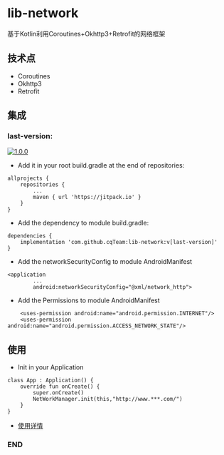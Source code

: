 # lib-network
基于Kotlin利用Coroutines+Okhttp3+Retrofit的网络框架
## 技术点
* Coroutines
* Okhttp3
* Retrofit
## 集成
### last-version:
[![1.0.0](https://jitpack.io/v/cqTeam/lib-network.svg)](https://jitpack.io/#cqTeam/lib-network)
* Add it in your root build.gradle at the end of repositories:
```
allprojects {
    repositories {
    	...
        maven { url 'https://jitpack.io' }
    }
}
```
* Add the dependency to module build.gradle:
```
dependencies {
    implementation 'com.github.cqTeam:lib-network:v[last-version]'
}
```
* Add the networkSecurityConfig to module AndroidManifest
```
<application
        ...
        android:networkSecurityConfig="@xml/network_http">
```
* Add the Permissions to module AndroidManifest

```
    <uses-permission android:name="android.permission.INTERNET"/>
    <uses-permission android:name="android.permission.ACCESS_NETWORK_STATE"/>
```
## 使用
* Init in your Application 

```
class App : Application() {
    override fun onCreate() {
        super.onCreate()
        NetWorkManager.init(this,"http://www.***.com/")
    }
}
```
* [使用详情](https://github.com/cqTeam/lib-network/wiki/UseGuide)

### END



